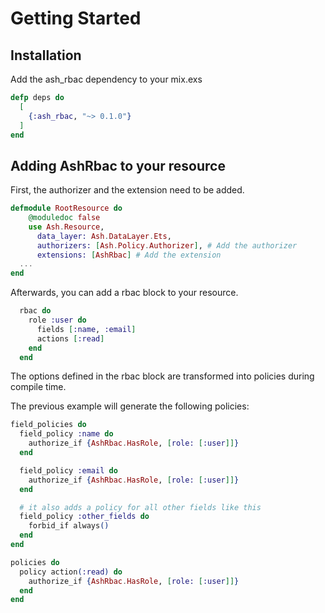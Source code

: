 # Getting Started

## Installation

Add the ash_rbac dependency to your mix.exs

```elixir
defp deps do
  [
    {:ash_rbac, "~> 0.1.0"}
  ]
end
```

## Adding AshRbac to your resource

First, the authorizer and the extension need to be added.

```elixir
defmodule RootResource do
    @moduledoc false
    use Ash.Resource,
      data_layer: Ash.DataLayer.Ets,
      authorizers: [Ash.Policy.Authorizer], # Add the authorizer
      extensions: [AshRbac] # Add the extension
  ...
end
```

Afterwards, you can add a rbac block to your resource.

```elixir
  rbac do
    role :user do
      fields [:name, :email]
      actions [:read]
    end
  end
```

The options defined in the rbac block are transformed into policies during compile time.

The previous example will generate the following policies:

```elixir
field_policies do
  field_policy :name do
    authorize_if {AshRbac.HasRole, [role: [:user]]}
  end

  field_policy :email do
    authorize_if {AshRbac.HasRole, [role: [:user]]}
  end

  # it also adds a policy for all other fields like this
  field_policy :other_fields do
    forbid_if always()
  end
end

policies do
  policy action(:read) do
    authorize_if {AshRbac.HasRole, [role: [:user]]}
  end
end
```
